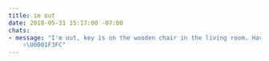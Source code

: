 ```yaml
---
title: im out
date: 2018-05-31 15:17:00 -07:00
chats:
- message: "I'm out, key is on the wooden chair in the living room. Have good summers
    ✌\U0001F3FC"
---
```


